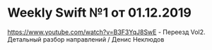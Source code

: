 # Weekly Swift №1 от 01.12.2019

https://www.youtube.com/watch?v=B3F3YqJ8SwE - Переезд Vol2. Детальный разбор направлений / Денис Неклюдов

